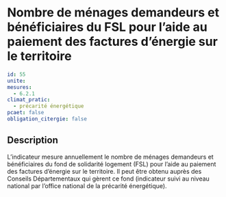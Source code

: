 # Nombre de ménages demandeurs et bénéficiaires du FSL pour l’aide au paiement des factures d’énergie sur le territoire
```yaml
id: 55
unite: 
mesures:
  - 6.2.1
climat_pratic:
  - précarité énergétique
pcaet: false
obligation_citergie: false
```
## Description
L’indicateur mesure annuellement le nombre de ménages demandeurs et bénéficiaires du fond de solidarité logement (FSL) pour l’aide au paiement des factures d’énergie sur le territoire. Il peut être obtenu auprès des Conseils Départementaux qui gèrent ce fond (indicateur suivi au niveau national par l’office national de la précarité énergétique).




